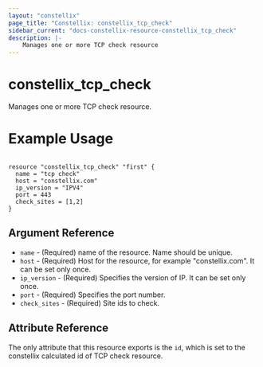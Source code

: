 ```yaml
---
layout: "constellix"
page_title: "Constellix: constellix_tcp_check"
sidebar_current: "docs-constellix-resource-constellix_tcp_check"
description: |-
    Manages one or more TCP check resource
---
```

# constellix_tcp_check #
Manages one or more TCP check resource.

# Example Usage #
```hcl
        
resource "constellix_tcp_check" "first" {
  name = "tcp check"
  host = "constellix.com"
  ip_version = "IPV4"
  port = 443
  check_sites = [1,2]
}

```

## Argument Reference ##
* `name` - (Required) name of the resource. Name should be unique.
* `host` - (Required) Host for the resource, for example "constellix.com". It can be set only once.
* `ip_version` - (Required) Specifies the version of IP. It can be set only once.
* `port` - (Required) Specifies the port number.
* `check_sites` - (Required) Site ids to check.

## Attribute Reference ##
The only attribute that this resource exports is the `id`, which is set to the constellix calculated id of TCP check resource.